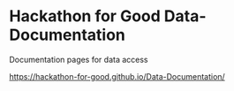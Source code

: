 # Hackathon for Good Data-Documentation
Documentation pages for data access

https://hackathon-for-good.github.io/Data-Documentation/
